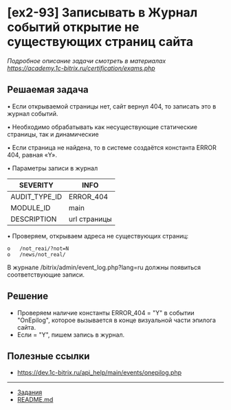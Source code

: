 # [ex2-93] Записывать в Журнал событий открытие не существующих страниц сайта

*Подробное описание задачи смотреть в материалах https://academy.1c-bitrix.ru/certification/exams.php*

## Решаемая задача

•	Если открываемой страницы нет, сайт вернул 404, то записать это в журнал событий.

•	Необходимо обрабатывать как несуществующие статические страницы, так и динамические

•	Если страница не найдена, то в системе создаётся константа ERROR 404, равная «Y».

•	Параметры записи в журнал

| SEVERITY  | INFO |
| ------------- | ------------- |
| AUDIT_TYPE_ID  | ERROR_404 |
| MODULE_ID  | main |
| DESCRIPTION  | url страницы |

•	Проверяем, открываем адреса не существующих страниц:	

    o	/not_reai/?not=N 
    o	/news/not_real/
    
В журнале /bitrix/admin/event_log.php?lang=ru должны появиться соответствующие записи.

## Решение

* Проверяем наличие константы ERROR_404 = "Y" в событии "OnEpilog", которое вызывается в конце визуальной части эпилога сайта.
* Если = "Y", пишем запись в журнал.

## Полезные ссылки

* https://dev.1c-bitrix.ru/api_help/main/events/onepilog.php

____
* [Задания](tasks.md)
* [README.md](../../README.md)